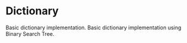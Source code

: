 # Dictionary
Basic dictionary implementation.
Basic dictionary implementation using Binary Search Tree.
